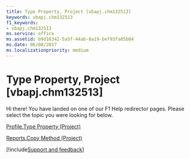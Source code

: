 ```yaml
---
title: Type Property, Project [vbapj.chm132513]
keywords: vbapj.chm132513
f1_keywords:
- vbapj.chm132513
ms.service: office
ms.assetid: b9d16342-5a5f-44ab-8a19-bef93fa85b04
ms.date: 06/08/2017
ms.localizationpriority: medium
---
```



# Type Property, Project [vbapj.chm132513]

Hi there! You have landed on one of our F1 Help redirector pages. Please select the topic you were looking for below.

[Profile.Type Property (Project)](https://msdn.microsoft.com/library/ff5c3939-cfa6-c098-5fc4-180a4573ecb0%28Office.15%29.aspx)

[Reports.Copy Method (Project)](https://msdn.microsoft.com/library/fd930e98-4200-05e0-67e3-f4d34ae26928%28Office.15%29.aspx)

[!include[Support and feedback](~/includes/feedback-boilerplate.md)]